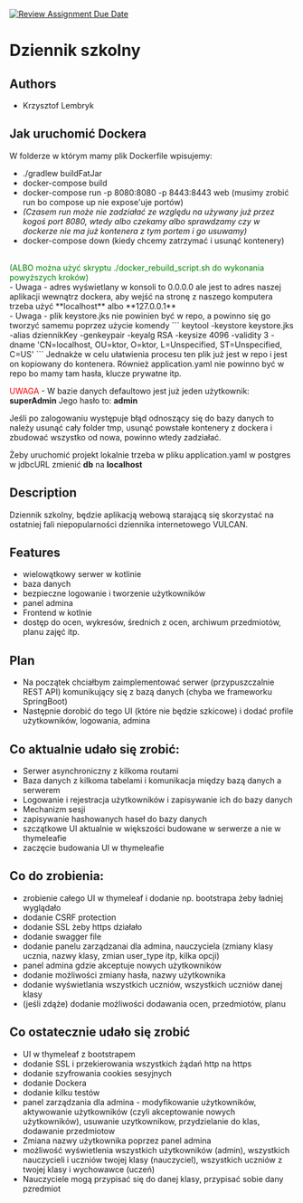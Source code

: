[![Review Assignment Due Date](https://classroom.github.com/assets/deadline-readme-button-22041afd0340ce965d47ae6ef1cefeee28c7c493a6346c4f15d667ab976d596c.svg)](https://classroom.github.com/a/M0kyOMLZ)
# Dziennik szkolny

## Authors
- Krzysztof Lembryk

## Jak uruchomić Dockera
W folderze w którym mamy plik Dockerfile wpisujemy:
- ./gradlew buildFatJar
- docker-compose build
- docker-compose run  -p 8080:8080 -p 8443:8443 web (musimy zrobić run bo compose up nie expose'uje portów)
- *(Czasem run może nie zadziałać ze względu na używany już przez kogoś port 8080, wtedy albo czekamy albo sprawdzamy czy w dockerze nie ma już kontenera z tym portem i go usuwamy)*
- docker-compose down (kiedy chcemy zatrzymać i usunąć kontenery)
<br>
  <span style="color: green;"> (ALBO można użyć skryptu ./docker_rebuild_script.sh do wykonania powyższych kroków) </span>
<br>
- Uwaga - adres wyświetlany w konsoli to 0.0.0.0 ale jest to adres naszej aplikacji wewnątrz dockera,
aby wejść na stronę z naszego komputera trzeba użyć **localhost** albo **127.0.0.1**
<br>
- Uwaga - plik keystore.jks nie powinien być w repo, a powinno się
go tworzyć samemu poprzez użycie komendy
```
keytool -keystore keystore.jks -alias dziennikKey -genkeypair -keyalg RSA -keysize 4096 -validity 3 -dname 'CN=localhost, OU=ktor, O=ktor, L=Unspecified, ST=Unspecified, C=US'
```
Jednakże w celu ułatwienia procesu ten plik już jest w repo i jest on kopiowany do kontenera.
Również application.yaml nie powinno być w repo bo mamy tam hasła, klucze prywatne itp.

<span style="color:red">UWAGA</span> -
W bazie danych defaultowo jest już jeden użytkownik: **superAdmin**
Jego hasło to: **admin**

Jeśli po zalogowaniu występuje błąd odnoszący się do bazy danych to należy usunąć cały folder tmp, usunąć powstałe 
kontenery z dockera i zbudować wszystko od nowa, powinno wtedy zadziałać.


Żeby uruchomić projekt lokalnie trzeba w pliku application.yaml w postgres w jdbcURL zmienić **db** na **localhost**

## Description
Dziennik szkolny, będzie aplikacją webową starającą się skorzystać na ostatniej fali niepopularności dziennika internetowego VULCAN.

## Features
- wielowątkowy serwer w kotlinie
- baza danych
- bezpieczne logowanie i tworzenie użytkowników
- panel admina
- Frontend w kotlnie
- dostęp do ocen, wykresów, średnich z ocen, archiwum przedmiotów, planu zajęć itp.

## Plan
- Na początek chciałbym zaimplementować serwer (przypuszczalnie REST API) komunikujący się z bazą danych
(chyba we frameworku SpringBoot)
- Następnie dorobić do tego UI (które nie będzie szkicowe) i dodać profile użytkowników, logowania, admina

## Co aktualnie udało się zrobić:
- Serwer asynchroniczny z kilkoma routami 
- Baza danych z kilkoma tabelami i komunikacja między bazą danych a serwerem
- Logowanie i rejestracja użytkowników i zapisywanie ich do bazy danych
- Mechanizm sesji
- zapisywanie hashowanych haseł do bazy danych
- szczątkowe UI aktualnie w większości budowane w serwerze a nie w thymeleafie
- zaczęcie budowania UI w thymeleafie

## Co do zrobienia:
- zrobienie całego UI w thymeleaf i dodanie np. bootstrapa żeby ładniej wyglądało
- dodanie CSRF protection
- dodanie SSL żeby https działało
- dodanie swagger file
- dodanie panelu zarządzanai dla admina, nauczyciela (zmiany klasy ucznia, nazwy klasy, zmian user_type itp, kilka opcji)
- panel admina gdzie akceptuje nowych użytkowników
- dodanie możliwości zmiany hasła, nazwy użytkownika
- dodanie wyświetlania wszystkich uczniów, wszystkich uczniów danej klasy
- (jeśli zdąże) dodanie możliwości dodawania ocen, przedmiotów, planu 

## Co ostatecznie udało się zrobić
- UI w thymeleaf z bootstrapem
- dodanie SSL i przekierowania wszystkich żądań http na https
- dodanie szyfrowania cookies sesyjnych
- dodanie Dockera
- dodanie kilku testów
- panel zarządzania dla admina - modyfikowanie użytkowników, aktywowanie użytkowników (czyli akceptowanie nowych użytkowników), 
usuwanie uzytkownikow, przydzielanie do klas, dodawanie przedmiotow
- Zmiana nazwy użytkownika poprzez panel admina
- możliwość wyświetlenia wszystkich użytkowników (admin), wszystkich nauczycieli i uczniów twojej klasy (nauczyciel),
wszystkich uczniów z twojej klasy i wychowawce (uczeń)
- Nauczyciele mogą przypisać się do danej klasy, przypisać sobie dany pzredmiot